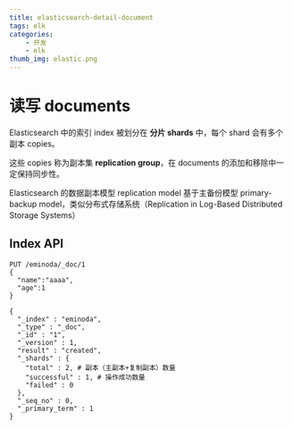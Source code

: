 ```yaml
---
title: elasticsearch-detail-document
tags: elk
categories:
    - 开发
    - elk
thumb_img: elastic.png
---
```


# 读写 documents

Elasticsearch 中的索引 index 被划分在 **分片 shards** 中，每个 shard 会有多个副本 copies。

这些 copies 称为副本集 **replication group**，在 documents 的添加和移除中一定保持同步性。

Elasticsearch 的数据副本模型 replication model 基于主备份模型 primary-backup model，类似分布式存储系统（Replication in Log-Based Distributed Storage Systems）

## Index API

```
PUT /eminoda/_doc/1
{
  "name":"aaaa",
  "age":1
}
```

```
{
  "_index" : "eminoda",
  "_type" : "_doc",
  "_id" : "1",
  "_version" : 1,
  "result" : "created",
  "_shards" : {
    "total" : 2, # 副本（主副本+复制副本）数量
    "successful" : 1, # 操作成功数量
    "failed" : 0
  },
  "_seq_no" : 0,
  "_primary_term" : 1
}
```
